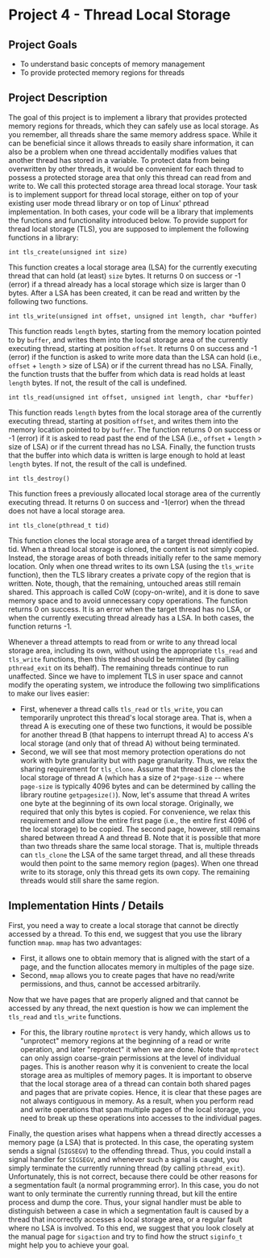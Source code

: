 # Project 4 - Thread Local Storage

## Project Goals
- To understand basic concepts of memory management
- To provide protected memory regions for threads

## Project Description
  The goal of this project is to implement a library that provides protected memory regions for
threads, which they can safely use as local storage. As you remember, all threads share the
same memory address space. While it can be beneficial since it allows threads to easily share
information, it can also be a problem when one thread accidentally modifies values that
another thread has stored in a variable. To protect data from being overwritten by other
threads, it would be convenient for each thread to possess a protected storage area that only
this thread can read from and write to. We call this protected storage area thread local
storage. Your task is to implement support for thread local storage, either on top of your
existing user mode thread library or on top of Linux' pthread implementation. In both cases,
your code will be a library that implements the functions and functionality introduced below.
To provide support for thread local storage (TLS), you are supposed to implement the
following functions in a library:

`int tls_create(unsigned int size)`

  This function creates a local storage area (LSA) for the currently executing thread that can
hold (at least) `size` bytes. It returns 0 on success or -1 (error) if a thread already has a local
storage which size is larger than 0 bytes. After a LSA has been created, it can be read and
written by the following two functions.

`int tls_write(unsigned int offset, unsigned int length, char *buffer)`

  This function reads `length` bytes, starting from the memory location pointed to by `buffer`, and
writes them into the local storage area of the currently executing thread, starting at position
`offset`. It returns 0 on success and -1 (error) if the function is asked to write more data than the
LSA can hold (i.e., `offset` + `length` > size of LSA) or if the current thread has no LSA. Finally,
the function trusts that the buffer from which data is read holds at least `length` bytes. If not, the
result of the call is undefined.

`int tls_read(unsigned int offset, unsigned int length, char *buffer)`

  This function reads `length` bytes from the local storage area of the currently executing thread,
starting at position `offset`, and writes them into the memory location pointed to by `buffer`. The
function returns 0 on success or -1 (error) if it is asked to read past the end of the LSA (i.e.,
`offset` + `length` > size of LSA) or if the current thread has no LSA. Finally, the function trusts
that the buffer into which data is written is large enough to hold at least `length` bytes. If not, the
result of the call is undefined.

`int tls_destroy()`

  This function frees a previously allocated local storage area of the currently executing thread. It
returns 0 on success and -1(error) when the thread does not have a local storage area.

`int tls_clone(pthread_t tid)`

  This function clones the local storage area of a target thread identified by tid. When a thread
local storage is cloned, the content is not simply copied. Instead, the storage areas of both
threads initially refer to the same memory location. Only when one thread writes to its own LSA
(using the `tls_write` function), then the TLS library creates a private copy of the region that
is written. Note, though, that the remaining, untouched areas still remain shared. This approach
is called CoW (copy-on-write), and it is done to save memory space and to avoid unnecessary
copy operations. The function returns 0 on success. It is an error when the target thread has no
LSA, or when the currently executing thread already has a LSA. In both cases, the function
returns -1.

  Whenever a thread attempts to read from or write to any thread local storage area, including
its own, without using the appropriate `tls_read` and `tls_write` functions, then this thread
should be terminated (by calling `pthread_exit` on its behalf). The remaining threads
continue to run unaffected.
  Since we have to implement TLS in user space and cannot modify the operating system, we
introduce the following two simplifications to make our lives easier:
- First, whenever a thread calls `tls_read` or `tls_write`, you can temporarily unprotect this
thread's local storage area. That is, when a thread A is executing one of these two functions,
it would be possible for another thread B (that happens to interrupt thread A) to access A's
local storage (and only that of thread A) without being terminated.
- Second, we will see that most memory protection operations do not work with byte granularity
but with page granularity. Thus, we relax the sharing requirement for `tls_clone`. Assume
that thread B clones the local storage of thread A (which has a size of `2*page-size` -- where
`page-size` is typically 4096 bytes and can be determined by calling the library routine
`getpagesize()`). Now, let's assume that thread A writes one byte at the beginning of its
own local storage. Originally, we required that only this bytes is copied. For convenience, we
relax this requirement and allow the entire first page (i.e., the entire first 4096 of the local
storage) to be copied. The second page, however, still remains shared between thread A and
thread B.
Note that it is possible that more than two threads share the same local storage. That is,
multiple threads can `tls_clone` the LSA of the same target thread, and all these threads
would then point to the same memory region (pages). When one thread write to its storage,
only this thread gets its own copy. The remaining threads would still share the same region.

## Implementation Hints / Details
  First, you need a way to create a local storage that cannot be directly accessed by a thread. To
this end, we suggest that you use the library function `mmap`. `mmap` has two advantages: 
- First, it allows one to obtain memory that is aligned with the start of a page, and the function allocates
memory in multiples of the page size. 
- Second, `mmap` allows you to create pages that have no read/write permissions, and thus, cannot be accessed arbitrarily.
  
Now that we have pages that are properly aligned and that cannot be accessed by any
thread, the next question is how we can implement the `tls_read` and `tls_write` functions.
- For this, the library routine `mprotect` is very handy, which allows us to "unprotect" memory
regions at the beginning of a read or write operation, and later "reprotect" it when we are
done. Note that `mprotect` can only assign coarse-grain permissions at the level of individual
pages. This is another reason why it is convenient to create the local storage area as
multiples of memory pages.
  It is important to observe that the local storage area of a thread can contain both shared
pages and pages that are private copies. Hence, it is clear that these pages are not always
contiguous in memory. As a result, when you perform read and write operations that span
multiple pages of the local storage, you need to break up these operations into accesses to
the individual pages.

Finally, the question arises what happens when a thread directly accesses a memory page (a
LSA) that is protected. In this case, the operating system sends a signal (`SIGSEGV`) to the
offending thread. Thus, you could install a signal handler for `SIGSEGV`, and whenever such a
signal is caught, you simply terminate the currently running thread (by calling
`pthread_exit`). Unfortunately, this is not correct, because there could be other reasons for
a segmentation fault (a normal programming error). In this case, you do not want to only
terminate the currently running thread, but kill the entire process and dump the core. Thus,
your signal handler must be able to distinguish between a case in which a segmentation
fault is caused by a thread that incorrectly accesses a local storage area, or a regular fault
where no LSA is involved. To this end, we suggest that you look closely at the manual page
for `sigaction` and try to find how the struct `siginfo_t` might help you to achieve your
goal.

